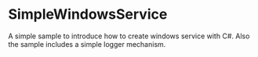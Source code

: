 # SimpleWindowsService
A simple sample to introduce how to create windows service with C#. Also the sample includes a simple logger mechanism.
